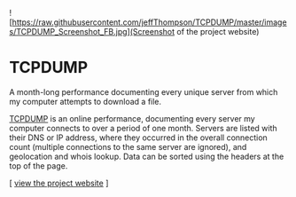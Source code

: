 ![https://raw.githubusercontent.com/jeffThompson/TCPDUMP/master/images/TCPDUMP_Screenshot_FB.jpg](Screenshot of the project website)

# TCPDUMP
A month-long performance documenting every unique server from which my computer attempts to download a file.

[TCPDUMP](http://www.jeffreythompson.org/tcpdump) is an online performance, documenting every server my computer connects to over a period of one month. Servers are listed with their DNS or IP address, where they occurred in the overall connection count (multiple connections to the same server are ignored), and geolocation and whois lookup. Data can be sorted using the headers at the top of the page.

\[ [view the project website](http://www.jeffreythompson.org/tcpdump) \]
